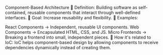 Component-Based Architecture
🔹 Definition: Building software as self-contained, reusable components that interact through well-defined interfaces.
🔹 Goal: Increase reusability and flexibility.
🔹 Examples:

React Components → Independent, reusable UI components.
Web Components → Encapsulated HTML, CSS, and JS.
Micro Frontends → Breaking a frontend into small, independent pieces.
📌 How it's related to IoC:
IoC helps component-based design by allowing components to receive dependencies dynamically instead of creating them.